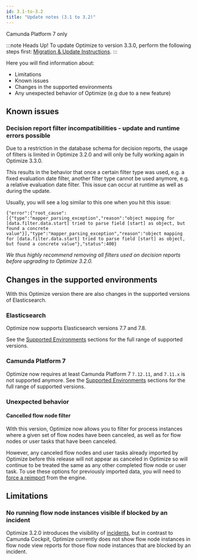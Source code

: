 ```yaml
---
id: 3.1-to-3.2
title: "Update notes (3.1 to 3.2)"
---
```


<span class="badge badge--platform">Camunda Platform 7 only</span>

:::note Heads Up!
To update Optimize to version 3.3.0, perform the following steps first: [Migration & Update Instructions](./instructions.md).
:::

Here you will find information about:

- Limitations
- Known issues
- Changes in the supported environments
- Any unexpected behavior of Optimize (e.g due to a new feature)

## Known issues

### Decision report filter incompatibilities - update and runtime errors possible

Due to a restriction in the database schema for decision reports, the usage of filters is limited in Optimize 3.2.0 and will only be fully working again in Optimize 3.3.0.

This results in the behavior that once a certain filter type was used, e.g. a fixed evaluation date filter, another filter type cannot be used anymore, e.g. a relative evaluation date filter. This issue can occur at runtime as well as during the update.

Usually, you will see a log similar to this one when you hit this issue:

```
{"error":{"root_cause":[{"type":"mapper_parsing_exception","reason":"object mapping for [data.filter.data.start] tried to parse field [start] as object, but found a concrete value"}],"type":"mapper_parsing_exception","reason":"object mapping for [data.filter.data.start] tried to parse field [start] as object, but found a concrete value"},"status":400}
```

_We thus highly recommend removing all filters used on decision reports before upgrading to Optimize 3.2.0._

## Changes in the supported environments

With this Optimize version there are also changes in the supported versions of Elasticsearch.

### Elasticsearch

Optimize now supports Elasticsearch versions 7.7 and 7.8.

See the [Supported Environments](./../../../reference/supported-environments.md/) sections for the full range of supported versions.

### Camunda Platform 7

Optimize now requires at least Camunda Platform 7 `7.12.11`, and `7.11.x` is not supported anymore.
See the [Supported Environments](./../../../reference/supported-environments.md) sections for the full range of supported versions.

### Unexpected behavior

#### Cancelled flow node filter

With this version, Optimize now allows you to filter for process instances where a given set of flow nodes have been canceled, as well as for flow nodes or user tasks that have been canceled.

However, any canceled flow nodes and user tasks already imported by Optimize before this release will not appear as canceled in Optimize so will continue to be treated the same as any other completed flow node or user task. To use these options for previously imported data, you will need to [force a reimport](../../reimport) from the engine.

## Limitations

### No running flow node instances visible if blocked by an incident

Optimize 3.2.0 introduces the visibility of [incidents](./../../../components/optimize/userguide/process-analysis/general-filters.md#incident-filter), but in contrast to Camunda Cockpit, Optimize currently does not show flow node instances in flow node view reports for those flow node instances that are blocked by an incident.
